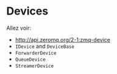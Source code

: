 Devices
===

Allez voir:

* http://api.zeromq.org/2-1:zmq-device
* `IDevice` and `DeviceBase`
* `ForwarderDevice`
* `QueueDevice`
* `StreamerDevice`
